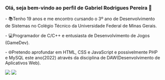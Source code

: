### Olá, seja bem-vindo ao perfil de Gabriel Rodrigues Pereira 👋
<div>
 <p>- 📚Tenho 19 anos e me encontro cursando o 3º ano de Desenvolvimento de Sistemas no Colégio Técnico da Universidade Federal de Minas Gerais. </p>
 <p>- 💻Programador de C/C++ e entusiasta de Desenvolvimento de Jogos (GameDev). </p>
 <p>- 🌐Pretendo aprofundar em HTML, CSS e JavaScript e possivelmente PHP e MySQL este ano(2022) através da disciplina de DAW(Desenvolvimento de Aplicativos Web). </p>
</div>
<div>
 <a href = "mailto:gabrielrpereira.dev@gmail.com"><img src="https://img.shields.io/badge/-Gmail-%23333?style=for-the-badge&logo=gmail&logoColor=white" target="_blank"></a>
 <a href="https://www.linkedin.com/in/gabriel-rodrigues-131317237/" target="_blank"><img src="https://img.shields.io/badge/-LinkedIn-%230077B5?style=for-the-badge&logo=linkedin&logoColor=white" target="_blank"></a>
</div>
<!--
**GabrielR03/GabrielR03** is a ✨ _special_ ✨ repository because its `README.md` (this file) appears on your GitHub profile.

Here are some ideas to get you started:

- 🔭 I’m currently working on ...
- 🌱 I’m currently learning ...
- 👯 I’m looking to collaborate on ...
- 🤔 I’m looking for help with ...
- 💬 Ask me about ...
- 📫 How to reach me: ...
- 😄 Pronouns: ...
- ⚡ Fun fact: ...
-->
